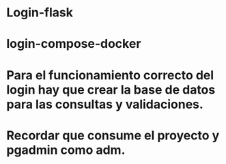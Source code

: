 # Login-flask
# login-compose-docker
# Para el funcionamiento correcto del login hay que crear la base de datos para las consultas y validaciones.
# Recordar que consume el proyecto y pgadmin como adm.

